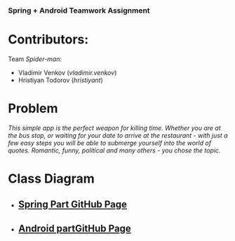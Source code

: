 ### Spring + Android Teamwork Assignment

# Contributors:
Team *Spider-man*:
- Vladimir Venkov (*vladimir.venkov*)
- Hristiyan Todorov (*hristiyant*)

# Problem
*This simple app is the perfect weapon for killing time. Whether you are at the bus stop, or waiting for your date to arrive at the restaurant - with just a few easy steps you will be able to submerge yourself into the world of quotes.
Romantic, funny, political and many others - you chose the topic.*

# Class Diagram

- ## [Spring Part GitHub Page](https://github.com/vladimirVenkov/quotes)
- ## [Android partGitHub Page](https://github.com/hrsssssssssssss/Quotes)
